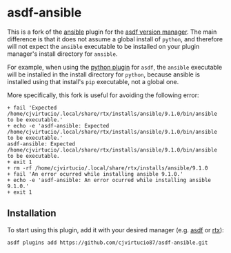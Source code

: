 # asdf-ansible

This is a fork of the [ansible](https://github.com/Bleacks/asdf-ansible-plugin) plugin for the [asdf version manager](https://asdf-vm.com). The main difference is that it does not assume a global install of `python`, and therefore will not expect the `ansible` executable to be installed on your plugin manager's install directory for `ansible`.

For example, when using the [python plugin](https://github.com/asdf-community/asdf-python) for `asdf`, the `ansible` executable will be installed in the install directory for `python`, because ansible is installed using that install's `pip` executable, not a global one.

More specifically, this fork is useful for avoiding the following error:

```console
+ fail 'Expected /home/cjvirtucio/.local/share/rtx/installs/ansible/9.1.0/bin/ansible to be executable.'
+ echo -e 'asdf-ansible: Expected /home/cjvirtucio/.local/share/rtx/installs/ansible/9.1.0/bin/ansible to be executable.'
asdf-ansible: Expected /home/cjvirtucio/.local/share/rtx/installs/ansible/9.1.0/bin/ansible to be executable.
+ exit 1
+ rm -rf /home/cjvirtucio/.local/share/rtx/installs/ansible/9.1.0
+ fail 'An error ocurred while installing ansible 9.1.0.'
+ echo -e 'asdf-ansible: An error ocurred while installing ansible 9.1.0.'
+ exit 1
```

## Installation

To start using this plugin, add it with your desired manager (e.g. [asdf](https://asdf-vm.com) or [rtx](https://github.com/jdx/rtx)):

```console
asdf plugins add https://github.com/cjvirtucio87/asdf-ansible.git
```
